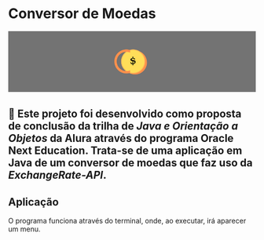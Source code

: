 # Conversor de Moedas
![banner da aplicacao - letra 'c' ao lado de uma moeda em um fundo cinza](src/img/banner.png)

💬 Este projeto foi desenvolvido como proposta de conclusão da trilha de *Java e Orientação a Objetos* da **Alura** através do programa **Oracle Next Education**. Trata-se de uma aplicação em Java de um conversor de moedas que faz uso da *ExchangeRate-API*.
---

## Aplicação
O programa funciona através do terminal, onde, ao executar, irá aparecer um menu.
